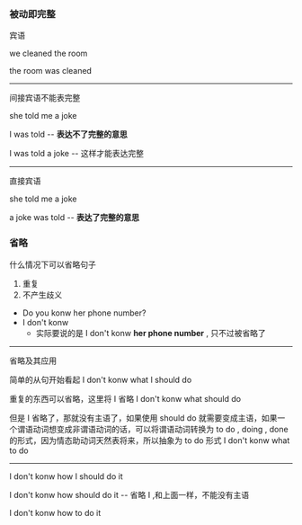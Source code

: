 ### 被动即完整

宾语

we cleaned the room

the room was cleaned

---

间接宾语不能表完整

she told me a joke 

I was told -- **表达不了完整的意思**

I was told a joke -- 这样才能表达完整

---

直接宾语

she told me a joke 

a joke was told -- **表达了完整的意思**

### 省略

什么情况下可以省略句子

1. 重复
2. 不产生歧义

* Do you konw her phone number?
* I don't konw
    * 实际要说的是 I don't konw **her phone number** , 只不过被省略了

---

省略及其应用

简单的从句开始看起
I don't konw what I should do 

重复的东西可以省略，这里将 I 省略
I don't konw what should do

但是 I 省略了，那就没有主语了，如果使用 should do 就需要变成主语，如果一个谓语动词想变成非谓语动词的话，可以将谓语动词转换为 to do , doing , done 的形式，因为情态助动词天然表将来，所以抽象为 to do 形式
I don't konw what to do

---

I don't konw how I should do it

I don't konw how should do it -- 省略 I ,和上面一样，不能没有主语

I don't konw how to do it